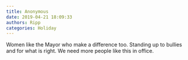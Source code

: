 ```yaml
---
title: Anonymous
date: 2019-04-21 18:09:33
authors: Ripp
categories: Holiday
---
```


 Women like the Mayor who make a difference too.  Standing up to bullies and for what is right. We need more people like this in office.